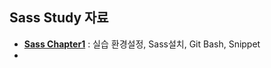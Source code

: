 ## Sass Study 자료 

- **[Sass Chapter1](/chapter1/README.md)** : 실습 환경설정, Sass설치, Git Bash, Snippet
- 